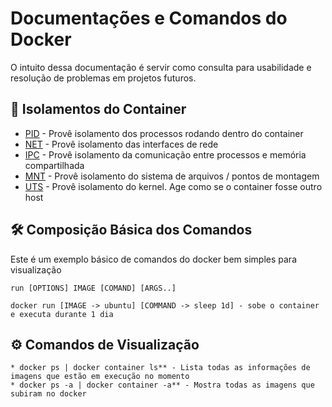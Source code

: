 # Documentações e Comandos do Docker

O intuito dessa documentação é servir como consulta para usabilidade e resolução de problemas em projetos futuros.

## 🚀 Isolamentos do Container

* [PID](https://medium.com/@flaviochess/entendendo-os-containers-do-docker-a4a481007885) - Provê isolamento dos processos rodando dentro do container
* [NET](https://medium.com/@flaviochess/entendendo-os-containers-do-docker-a4a481007885) - Provê isolamento das interfaces de rede
* [IPC](https://medium.com/@flaviochess/entendendo-os-containers-do-docker-a4a481007885) - Provê isolamento da comunicação entre processos e memória compartilhada
* [MNT](https://medium.com/@flaviochess/entendendo-os-containers-do-docker-a4a481007885) - Provê isolamento do sistema de arquivos / pontos de montagem
* [UTS](https://medium.com/@flaviochess/entendendo-os-containers-do-docker-a4a481007885) - Provê isolamento do kernel. Age como se o container fosse outro host

## 🛠️ Composição Básica dos Comandos

Este é um exemplo básico de comandos do docker bem simples para visualização

```
run [OPTIONS] IMAGE [COMAND] [ARGS..]

docker run [IMAGE -> ubuntu] [COMMAND -> sleep 1d] - sobe o container e executa durante 1 dia

```

## ⚙️ Comandos de Visualização

```
* docker ps | docker container ls** - Lista todas as informações de imagens que estão em execução no momento
* docker ps -a | docker container -a** - Mostra todas as imagens que subiram no docker
```
